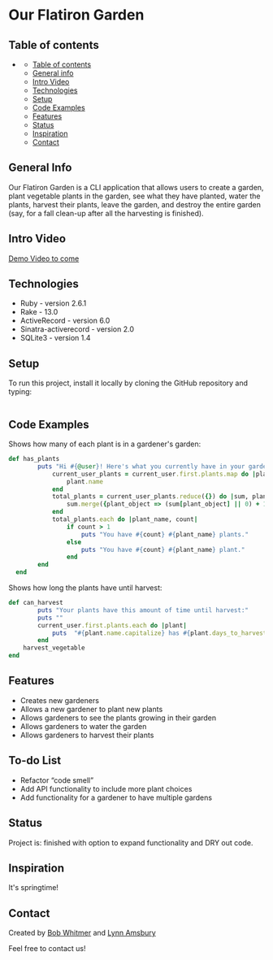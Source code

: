 # Our Flatiron Garden

## Table of contents

- [](#)
  - [Table of contents](#table-of-contents)
  - [General info](#general-info)
  - [Intro Video](#intro-video)
  - [Technologies](#technologies)
  - [Setup](#setup)
  - [Code Examples](#code-examples)
  - [Features](#features)
  - [Status](#status)
  - [Inspiration](#inspiration)
  - [Contact](#contact)

## General Info

Our Flatiron Garden is a CLI application that allows users to create a garden, plant vegetable plants in the garden, see what they have planted, water the plants, harvest their plants, leave the garden, and destroy the entire garden (say, for a fall clean-up after all the harvesting is finished).

## Intro Video

[Demo Video to come](https://link_to_come)

## Technologies

* Ruby - version 2.6.1
* Rake - 13.0
* ActiveRecord - version 6.0
* Sinatra-activerecord - version 2.0
* SQLite3 - version 1.4

## Setup

To run this project, install it locally by cloning the GitHub repository and typing:
```ruby runner.rb
```

## Code Examples

Shows how many of each plant is in a gardener's garden:
```ruby
def has_plants
        puts "Hi #{@user}! Here's what you currently have in your garden!"
            current_user_plants = current_user.first.plants.map do |plant|
                plant.name
            end
            total_plants = current_user_plants.reduce({}) do |sum, plant_object|
                sum.merge({plant_object => (sum[plant_object] || 0) + 1})
            end
            total_plants.each do |plant_name, count|
                if count > 1
                    puts "You have #{count} #{plant_name} plants."
                else
                    puts "You have #{count} #{plant_name} plant."
                end
        end
  end
```

Shows how long the plants have until harvest:
```ruby
def can_harvest
        puts "Your plants have this amount of time until harvest:"
        puts ""
        current_user.first.plants.each do |plant|
            puts  "#{plant.name.capitalize} has #{plant.days_to_harvest} days until harvest"
        end
    harvest_vegetable
end
```

## Features

* Creates new gardeners
* Allows a new gardener to plant new plants
* Allows gardeners to see the plants growing in their garden
* Allows gardeners to water the garden
* Allows gardeners to harvest their plants

## To-do List

* Refactor “code smell”
* Add API functionality to include more plant choices
* Add functionality for a gardener to have multiple gardens

## Status

Project is: finished with option to expand functionality and DRY out code.

## Inspiration

It's springtime!

## Contact

Created by [Bob Whitmer](https://www.linkedin.com/in/bob-whitmer-b7269248/) and [Lynn Amsbury](https://www.linkedin.com/in/lynnamsbury/)

Feel free to contact us!